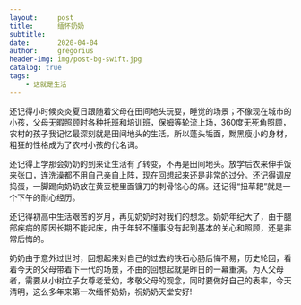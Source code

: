 ```yaml
---
layout:     post
title:      缅怀奶奶
subtitle:   
date:       2020-04-04
author:     gregorius
header-img: img/post-bg-swift.jpg
catalog: true
tags:
    - 这就是生活
---
```


还记得小时候炎炎夏日跟随着父母在田间地头玩耍，睡觉的场景；不像现在城市的小孩，父母无暇照顾时各种托班和培训班，保姆等轮流上场，360度无死角照顾，农村的孩子我记忆最深刻就是田间地头的生活。所以蓬头垢面，黝黑瘦小的身材，粗狂的性格成为了农村小孩的代名词。

还记得上学那会奶奶的到来让生活有了转变，不再是田间地头。放学后衣来伸手饭来张口，连洗澡都不用自己亲自上阵，现在回想起来还是非常的过分。还记得调皮捣蛋，一脚踢向奶奶放在黄豆梗里面镰刀的刺骨铭心的痛。还记得“扭草耙”就是一个下午的耐心经历。

还记得初高中生活艰苦的岁月，再见奶奶时对我们的想念。奶奶年纪大了，由于腿部疾病的原因长期不能起床，由于年轻不懂事没有起到基本的关心和照顾，还是非常后悔的。

奶奶由于意外过世时，回想起来对自己的过去的铁石心肠后悔不易，历史轮回，看着今天的父母带着下一代的场景，不由的回想起就是昨日的一幕重演。为人父母者，需要从小树立子女尊老爱幼，孝敬父母的观念，同时要做好自己的表率，今天清明，这么多年来第一次缅怀奶奶，祝奶奶天堂安好!